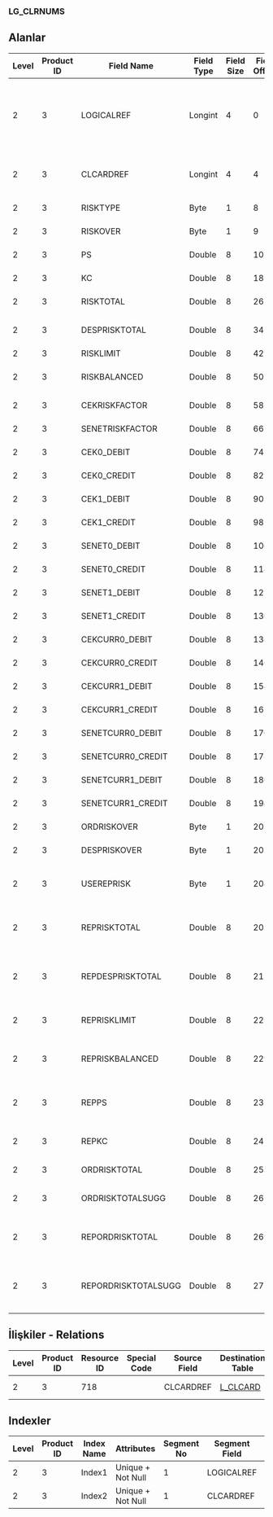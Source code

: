 ### LG_CLRNUMS

## Alanlar

**Level**|**Product ID**|**Field Name**|**Field Type**|**Field Size**|**Field Offset**|**Türkçe Açıklama**|**Expression**
-----|-----|-----|-----|-----|-----|-----|-----
2|3|LOGICALREF|Longint|4|0|Cari Hesap Alacak Tablosu Logical Ref.|Account Receivable / Payable Credit Table Logical Reference
2|3|CLCARDREF|Longint|4|4|Cari Hesap Ref.|Account Receivable / Payable Reference
2|3|RISKTYPE|Byte|1|8|Risk Türü|Credit Type
2|3|RISKOVER|Byte|1|9|Risk Kontrolü|Credit Control
2|3|PS|Double|8|10|Protestolu Senetler|Bounced P.Notes
2|3|KC|Double|8|18|Karşılıksız Çekler|NSF Check
2|3|RISKTOTAL|Double|8|26|Risk Toplamı|Credit Total
2|3|DESPRISKTOTAL|Double|8|34|İrsaliye Risk Toplamı|Disp./Rec. Credit Total
2|3|RISKLIMIT|Double|8|42|Risk Limiti|Credit Limit
2|3|RISKBALANCED|Double|8|50|Sevkedilen (Ayarlanan) Risk|Delivered Credit
2|3|CEKRISKFACTOR|Double|8|58|Çek Risk Faktörü|Check Risk Factor
2|3|SENETRISKFACTOR|Double|8|66|Senet risk faktörü|P.Note Risk Factor
2|3|CEK0_DEBIT|Double|8|74|Çek (Borç)|Check Debit
2|3|CEK0_CREDIT|Double|8|82|Çek (Alacak)|Check Credit
2|3|CEK1_DEBIT|Double|8|90|Çek (Borç)|Check Debit
2|3|CEK1_CREDIT|Double|8|98|Çek (Alacak)|Check Credit
2|3|SENET0_DEBIT|Double|8|106|Senet - Borç|P.Note Debit
2|3|SENET0_CREDIT|Double|8|114|Senet - Alacak|P.Note Credit
2|3|SENET1_DEBIT|Double|8|122|Senet - Borç|P.Note Debit
2|3|SENET1_CREDIT|Double|8|130|Senet - Alacak|P.Note Credit
2|3|CEKCURR0_DEBIT|Double|8|138|Çek (Borç)|Check Debit
2|3|CEKCURR0_CREDIT|Double|8|146|Çek (Alacak)|Check Credit
2|3|CEKCURR1_DEBIT|Double|8|154|Çek (Borç)|Check Debit
2|3|CEKCURR1_CREDIT|Double|8|162|Çek (Alacak)|Check Credit
2|3|SENETCURR0_DEBIT|Double|8|170|Senet - Borç|P.Note Debit
2|3|SENETCURR0_CREDIT|Double|8|178|Senet - Alacak|P.Note Credit
2|3|SENETCURR1_DEBIT|Double|8|186|Senet - Borç|P.Note Debit
2|3|SENETCURR1_CREDIT|Double|8|194|Senet - Alacak|P.Note Credit
2|3|ORDRISKOVER|Byte|1|202|Sipariş risk aşımı|Order Risk Over
2|3|DESPRISKOVER|Byte|1|203|İrsaliye risk aşımı|Receipt Risk Over
2|3|USEREPRISK|Byte|1|204|Risk takibinde kullanılacak|Will be used On Credit Tracking
2|3|REPRISKTOTAL|Double|8|205|RD risk toplamı|Reporting Currency Credit Total
2|3|REPDESPRISKTOTAL|Double|8|213|RD irsaliye risk toplamı|Reporting Currency Disp./Rec. Credit Total
2|3|REPRISKLIMIT|Double|8|221|RD risk limiti|Reporting Currency Credit Limit
2|3|REPRISKBALANCED|Double|8|229|RD ayarlanmış risk|Reporting Currency Delivered Credit
2|3|REPPS|Double|8|237|RD protestolu senetler|Reporting Currency Bounced P.Notes
2|3|REPKC|Double|8|245|RD karşılıksız çekler|Reporting Currency NSF Check
2|3|ORDRISKTOTAL|Double|8|253|Sipariş risk limiti|Order Credit Limit
2|3|ORDRISKTOTALSUGG|Double|8|261|Sipariş risk limiti (öneri)|Order Credit Limit (Quotation)
2|3|REPORDRISKTOTAL|Double|8|269|RD sipariş risk toplamı|Reporting Currency Order Credit Limit
2|3|REPORDRISKTOTALSUGG|Double|8|277|RD sipariş risk toplamı (öneri)|Reporting Currency Order Credit Limit (Quotation)

## İlişkiler - Relations
**Level**|**Product ID**|**Resource ID**|**Special Code**|**Source Field**|**Destination Table**|**Destination Field**|**Relation Type**|**Extra Condition**
-----|-----|-----|-----|-----|-----|-----|-----|-----
2|3|718||CLCARDREF|[L_CLCARD](../LG_CLCARD "L_CLCARD")|LOGICALREF|one-to-one|

## Indexler
**Level**|**Product ID**|**Index Name**|**Attributes**|**Segment No**|**Segment Field**|**Sense**
-----|-----|-----|-----|-----|-----|-----
2|3|Index1|Unique + Not Null|1|LOGICALREF|Ascending
2|3|Index2|Unique + Not Null|1|CLCARDREF|Ascending
